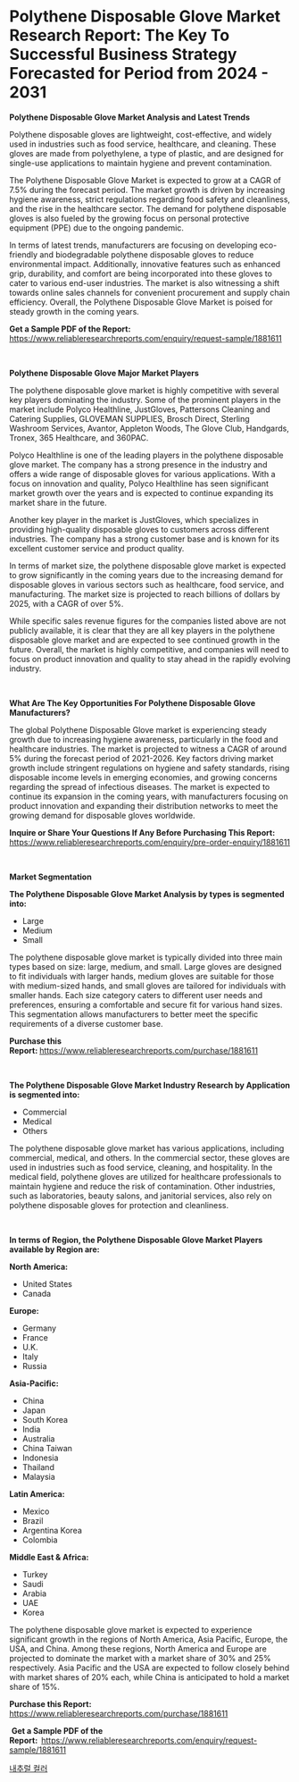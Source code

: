 <p><h1>Polythene Disposable Glove Market Research Report: The Key To Successful Business Strategy Forecasted for Period from 2024 - 2031</h1></p><p><strong>Polythene Disposable Glove Market Analysis and Latest Trends</strong></p>
<p><p>Polythene disposable gloves are lightweight, cost-effective, and widely used in industries such as food service, healthcare, and cleaning. These gloves are made from polyethylene, a type of plastic, and are designed for single-use applications to maintain hygiene and prevent contamination.</p><p>The Polythene Disposable Glove Market is expected to grow at a CAGR of 7.5% during the forecast period. The market growth is driven by increasing hygiene awareness, strict regulations regarding food safety and cleanliness, and the rise in the healthcare sector. The demand for polythene disposable gloves is also fueled by the growing focus on personal protective equipment (PPE) due to the ongoing pandemic.</p><p>In terms of latest trends, manufacturers are focusing on developing eco-friendly and biodegradable polythene disposable gloves to reduce environmental impact. Additionally, innovative features such as enhanced grip, durability, and comfort are being incorporated into these gloves to cater to various end-user industries. The market is also witnessing a shift towards online sales channels for convenient procurement and supply chain efficiency. Overall, the Polythene Disposable Glove Market is poised for steady growth in the coming years.</p></p>
<p><strong>Get a Sample PDF of the Report:&nbsp;</strong> <a href="https://www.reliableresearchreports.com/enquiry/request-sample/1881611">https://www.reliableresearchreports.com/enquiry/request-sample/1881611</a></p>
<p>&nbsp;</p>
<p><strong>Polythene Disposable Glove Major Market Players</strong></p>
<p><p>The polythene disposable glove market is highly competitive with several key players dominating the industry. Some of the prominent players in the market include Polyco Healthline, JustGloves, Pattersons Cleaning and Catering Supplies, GLOVEMAN SUPPLIES, Brosch Direct, Sterling Washroom Services, Avantor, Appleton Woods, The Glove Club, Handgards, Tronex, 365 Healthcare, and 360PAC.</p><p>Polyco Healthline is one of the leading players in the polythene disposable glove market. The company has a strong presence in the industry and offers a wide range of disposable gloves for various applications. With a focus on innovation and quality, Polyco Healthline has seen significant market growth over the years and is expected to continue expanding its market share in the future.</p><p>Another key player in the market is JustGloves, which specializes in providing high-quality disposable gloves to customers across different industries. The company has a strong customer base and is known for its excellent customer service and product quality.</p><p>In terms of market size, the polythene disposable glove market is expected to grow significantly in the coming years due to the increasing demand for disposable gloves in various sectors such as healthcare, food service, and manufacturing. The market size is projected to reach billions of dollars by 2025, with a CAGR of over 5%.</p><p>While specific sales revenue figures for the companies listed above are not publicly available, it is clear that they are all key players in the polythene disposable glove market and are expected to see continued growth in the future. Overall, the market is highly competitive, and companies will need to focus on product innovation and quality to stay ahead in the rapidly evolving industry.</p></p>
<p>&nbsp;</p>
<p><strong>What Are The Key Opportunities For Polythene Disposable Glove Manufacturers?</strong></p>
<p><p>The global Polythene Disposable Glove market is experiencing steady growth due to increasing hygiene awareness, particularly in the food and healthcare industries. The market is projected to witness a CAGR of around 5% during the forecast period of 2021-2026. Key factors driving market growth include stringent regulations on hygiene and safety standards, rising disposable income levels in emerging economies, and growing concerns regarding the spread of infectious diseases. The market is expected to continue its expansion in the coming years, with manufacturers focusing on product innovation and expanding their distribution networks to meet the growing demand for disposable gloves worldwide.</p></p>
<p><strong>Inquire or Share Your Questions If Any Before Purchasing This Report:</strong> <a href="https://www.reliableresearchreports.com/enquiry/pre-order-enquiry/1881611">https://www.reliableresearchreports.com/enquiry/pre-order-enquiry/1881611</a></p>
<p>&nbsp;</p>
<p><strong>Market Segmentation</strong></p>
<p><strong>The Polythene Disposable Glove Market Analysis by types is segmented into:</strong></p>
<p><ul><li>Large</li><li>Medium</li><li>Small</li></ul></p>
<p><p>The polythene disposable glove market is typically divided into three main types based on size: large, medium, and small. Large gloves are designed to fit individuals with larger hands, medium gloves are suitable for those with medium-sized hands, and small gloves are tailored for individuals with smaller hands. Each size category caters to different user needs and preferences, ensuring a comfortable and secure fit for various hand sizes. This segmentation allows manufacturers to better meet the specific requirements of a diverse customer base.</p></p>
<p><strong>Purchase this Report:&nbsp;</strong><a href="https://www.reliableresearchreports.com/purchase/1881611">https://www.reliableresearchreports.com/purchase/1881611</a></p>
<p>&nbsp;</p>
<p><strong>The Polythene Disposable Glove Market Industry Research by Application is segmented into:</strong></p>
<p><ul><li>Commercial</li><li>Medical</li><li>Others</li></ul></p>
<p><p>The polythene disposable glove market has various applications, including commercial, medical, and others. In the commercial sector, these gloves are used in industries such as food service, cleaning, and hospitality. In the medical field, polythene gloves are utilized for healthcare professionals to maintain hygiene and reduce the risk of contamination. Other industries, such as laboratories, beauty salons, and janitorial services, also rely on polythene disposable gloves for protection and cleanliness.</p></p>
<p>&nbsp;</p>
<p><strong>In terms of Region, the Polythene Disposable Glove Market Players available by Region are:</strong></p>
<p>
    <p> <strong> North America: </strong>
        <ul>
            <li>United States</li>
            <li>Canada</li>
        </ul>
        </p> 
    <p> <strong> Europe: </strong>
        <ul>
            <li>Germany</li>
            <li>France</li>
            <li>U.K.</li>
            <li>Italy</li>
            <li>Russia</li>
        </ul>
        </p> 
    <p> <strong> Asia-Pacific: </strong>
        <ul>
            <li>China</li>
            <li>Japan</li>
            <li>South Korea</li>
            <li>India</li>
            <li>Australia</li>
            <li>China Taiwan</li>
            <li>Indonesia</li>
            <li>Thailand</li>
            <li>Malaysia</li>
        </ul>
        </p> 
    <p> <strong> Latin America: </strong>
        <ul>
            <li>Mexico</li>
            <li>Brazil</li>
            <li>Argentina Korea</li>
            <li>Colombia</li>
        </ul>
        </p> 
    <p> <strong> Middle East & Africa: </strong>
        <ul>
            <li>Turkey</li>
            <li>Saudi</li>
            <li>Arabia</li>
            <li>UAE</li>
            <li>Korea</li>
        </ul>
    </p>
    </p>
<p><p>The polythene disposable glove market is expected to experience significant growth in the regions of North America, Asia Pacific, Europe, the USA, and China. Among these regions, North America and Europe are projected to dominate the market with a market share of 30% and 25% respectively. Asia Pacific and the USA are expected to follow closely behind with market shares of 20% each, while China is anticipated to hold a market share of 15%.</p></p>
<p><strong>Purchase this Report: </strong><a href="https://www.reliableresearchreports.com/purchase/1881611">https://www.reliableresearchreports.com/purchase/1881611</a></p>
<p>&nbsp;<strong>Get a Sample PDF of the Report:&nbsp;&nbsp;</strong><a href="https://www.reliableresearchreports.com/enquiry/request-sample/1881611">https://www.reliableresearchreports.com/enquiry/request-sample/1881611</a></p>
<p><strong></strong></p>
<p><p><a href="https://medium.com/@pepo3k/%EC%9E%90%EC%97%B0%EC%83%89-%EC%8B%9C%EC%9E%A5-%EC%9C%A0%ED%98%95-%EC%A0%81%EC%9A%A9-%EB%B0%8F-%EC%A7%80%EB%A6%AC%EC%97%90-%EB%8C%80%ED%95%9C-%ED%8F%AC%EA%B4%84%EC%A0%81-%ED%8F%89%EA%B0%80-300f79afebb4">내추럴 컬러</a></p></p>
